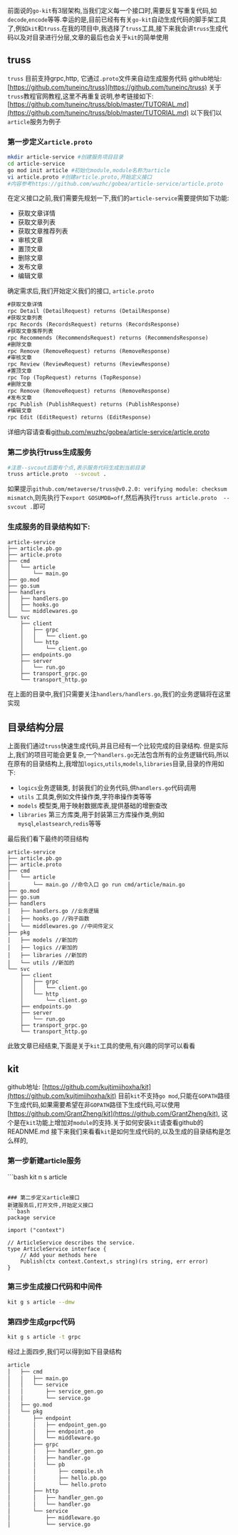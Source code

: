 前面说的`go-kit`有3层架构,当我们定义每一个接口时,需要反复写重复代码,如`decode`,`encode`等等.幸运的是,目前已经有有关`go-kit`自动生成代码的脚手架工具了,例如`kit`和`truss`.在我的项目中,我选择了`truss`工具,接下来我会讲`truss`生成代码以及对目录进行分层,文章的最后也会关于`kit`的简单使用

## truss
`truss` 目前支持grpc,http, 它通过`.proto`文件来自动生成服务代码
github地址: [https://github.com/tuneinc/truss](https://github.com/tuneinc/truss)
关于`truss`教程官网教程,这里不再重复说明,参考链接如下:[https://github.com/tuneinc/truss/blob/master/TUTORIAL.md](https://github.com/tuneinc/truss/blob/master/TUTORIAL.md)
以下我们以`article`服务为例子

### 第一步定义`article.proto`
```bash
mkdir article-service #创建服务项目目录
cd article-service
go mod init article #初始化module,module名称为article
vi article.proto #创建article.proto,开始定义接口
#内容参考https://github.com/wuzhc/gobea/article-service/article.proto
```
在定义接口之前,我们需要先规划一下,我们的`article-service`需要提供如下功能:
- 获取文章详情 
- 获取文章列表 
- 获取文章推荐列表
- 审核文章
- 置顶文章
- 删除文章
- 发布文章
- 编辑文章

确定需求后,我们开始定义我们的接口, `article.proto`
```proto
#获取文章详情 
rpc Detail (DetailRequest) returns (DetailResponse)
#获取文章列表 
rpc Records (RecordsRequest) returns (RecordsResponse)
#获取文章推荐列表
rpc Recommends (RecommendsRequest) returns (RecommendsResponse)
#删除文章
rpc Remove (RemoveRequest) returns (RemoveResponse)
#审核文章
rpc Review (ReviewRequest) returns (ReviewResponse)
#置顶文章
rpc Top (TopRequest) returns (TopResponse)
#删除文章
rpc Remove (RemoveRequest) returns (RemoveResponse)
#发布文章
rpc Publish (PublishRequest) returns (PublishResponse)
#编辑文章
rpc Edit (EditRequest) returns (EditResponse)
```
详细内容请查看[github.com/wuzhc/gobea/article-service/article.proto](https://github.com/wuzhc/gobea/article-service/article.proto)


### 第二步执行truss生成服务
```bash
#注意--svcout后面有个点,表示服务代码生成到当前目录
truss article.proto  --svcout .
```
如果提示`github.com/metaverse/truss@v0.2.0: verifying module: checksum mismatch`,则先执行下`export GOSUMDB=off`,然后再执行`truss article.proto  --svcout .`即可

### 生成服务的目录结构如下:
```
article-service
├── article.pb.go
├── article.proto
├── cmd
│   └── article
│       └── main.go
├── go.mod
├── go.sum
├── handlers
│   ├── handlers.go
│   ├── hooks.go
│   └── middlewares.go
└── svc
    ├── client
    │   ├── grpc
    │   │   └── client.go
    │   └── http
    │       └── client.go
    ├── endpoints.go
    ├── server
    │   └── run.go
    ├── transport_grpc.go
    └── transport_http.go
```
在上面的目录中,我们只需要关注`handlers/handlers.go`,我们的业务逻辑将在这里实现

## 目录结构分层
上面我们通过`truss`快速生成代码,并且已经有一个比较完成的目录结构. 但是实际上,我们的项目可能会更复杂,一个`handlers.go`无法包含所有的业务逻辑代码,所以在原有的目录结构上,我增加`logics`,`utils`,`models`,`libraries`目录,目录的作用如下:
- `logics`业务逻辑类, 封装我们的业务代码,供`handlers.go`代码调用
- `utils` 工具类,例如文件操作类,字符串操作类等等
- `models` 模型类,用于映射数据库表,提供基础的增删查改
- `libraries` 第三方库类,用于封装第三方库操作类,例如`mysql`,`elastsearch`,`redis`等等

最后我们看下最终的项目结构
```
article-service
├── article.pb.go
├── article.proto
├── cmd
│   └── article
│       └── main.go //命令入口 go run cmd/article/main.go
├── go.mod
├── go.sum
├── handlers
│   ├── handlers.go //业务逻辑
│   ├── hooks.go //钩子函数
│   └── middlewares.go //中间件定义
├── pkg
│   ├── models //新加的
│   ├── logics //新加的
│   ├── libraries //新加的
│   └── utils //新加的
└── svc
    ├── client
    │   ├── grpc
    │   │   └── client.go
    │   └── http
    │       └── client.go
    ├── endpoints.go
    ├── server
    │   └── run.go
    ├── transport_grpc.go
    └── transport_http.go
```
此致文章已经结束,下面是关于`kit`工具的使用,有兴趣的同学可以看看


## kit
github地址: [https://github.com/kujtimiihoxha/kit](https://github.com/kujtimiihoxha/kit)
目前`kit`不支持`go mod`,只能在`GOPATH`路径下生成代码,如果需要希望在非`GOPATH`路径下生成代码,可以使用[https://github.com/GrantZheng/kit](https://github.com/GrantZheng/kit), 这个是在`kit`功能上增加对`module`的支持.关于如何安装`kit`请查看github的READNME.md
接下来我们来看看`kit`是如何生成代码的,以及生成的目录结构是怎么样的,
### 第一步新建article服务
​```bash
kit n s article
```

### 第二步定义article接口
新建服务后,打开文件,开始定义接口
​```bash
package service

import ("context")

// ArticleService describes the service.
type ArticleService interface {
	// Add your methods here
	Publish(ctx context.Context,s string)(rs string, err error)
}
```

### 第三步生成接口代码和中间件
```bash
kit g s article --dmw
```

### 第四步生成grpc代码
```bash
kit g s article -t grpc
```

经过上面四步,我们可以得到如下目录结构
```bash
article
│   ├── cmd
│   │   ├── main.go
│   │   └── service
│   │       ├── service_gen.go
│   │       └── service.go
│   ├── go.mod
│   └── pkg
│       ├── endpoint
│       │   ├── endpoint_gen.go
│       │   ├── endpoint.go
│       │   └── middleware.go
│       ├── grpc
│       │   ├── handler_gen.go
│       │   ├── handler.go
│       │   └── pb
│       │       ├── compile.sh
│       │       ├── hello.pb.go
│       │       └── hello.proto
│       ├── http
│       │   ├── handler_gen.go
│       │   └── handler.go
│       └── service
│           ├── middleware.go
│           └── service.go
```



